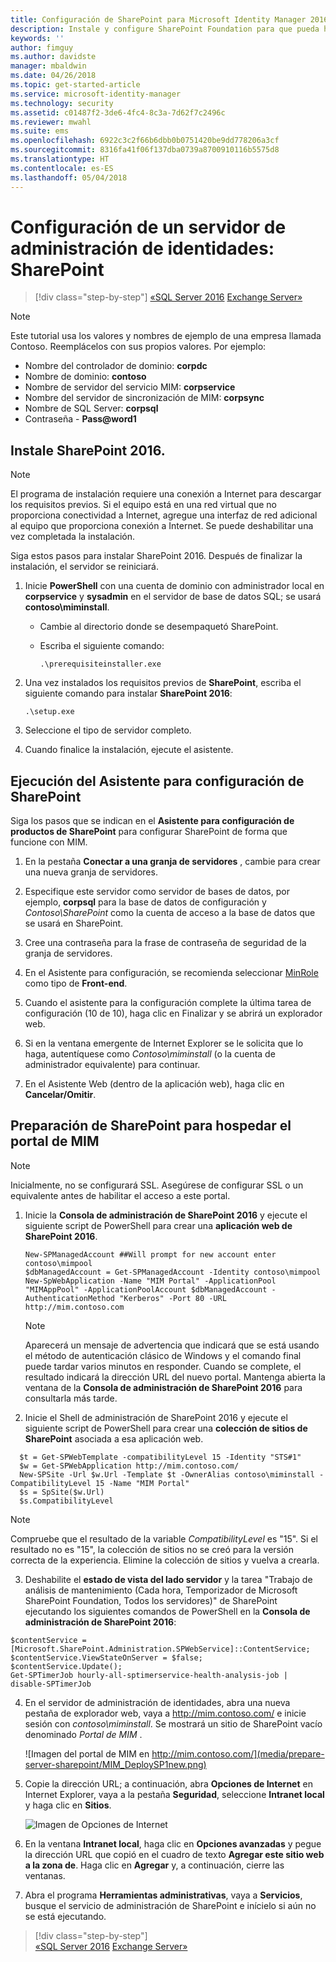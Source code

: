 ```yaml
---
title: Configuración de SharePoint para Microsoft Identity Manager 2016 | Microsoft Docs
description: Instale y configure SharePoint Foundation para que pueda hospedar la página del portal de MIM.
keywords: ''
author: fimguy
ms.author: davidste
manager: mbaldwin
ms.date: 04/26/2018
ms.topic: get-started-article
ms.service: microsoft-identity-manager
ms.technology: security
ms.assetid: c01487f2-3de6-4fc4-8c3a-7d62f7c2496c
ms.reviewer: mwahl
ms.suite: ems
ms.openlocfilehash: 6922c3c2f66b6dbb0b0751420be9dd778206a3cf
ms.sourcegitcommit: 8316fa41f06f137dba0739a8700910116b5575d8
ms.translationtype: HT
ms.contentlocale: es-ES
ms.lasthandoff: 05/04/2018
---
```

# <a name="set-up-an-identity-management-server-sharepoint"></a>Configuración de un servidor de administración de identidades: SharePoint

>[!div class="step-by-step"]
[«SQL Server 2016](prepare-server-sql2016.md)
[Exchange Server»](prepare-server-exchange.md)

> [!NOTE]
> Este tutorial usa los valores y nombres de ejemplo de una empresa llamada Contoso. Reemplácelos con sus propios valores. Por ejemplo:
> - Nombre del controlador de dominio: **corpdc**
> - Nombre de dominio: **contoso**
> - Nombre de servidor del servicio MIM: **corpservice**
> - Nombre del servidor de sincronización de MIM: **corpsync**
> - Nombre de SQL Server: **corpsql**
> - Contraseña - **Pass@word1**


## <a name="install-sharepoint-2016"></a>Instale **SharePoint 2016**.

> [!NOTE]
> El programa de instalación requiere una conexión a Internet para descargar los requisitos previos. Si el equipo está en una red virtual que no proporciona conectividad a Internet, agregue una interfaz de red adicional al equipo que proporciona conexión a Internet. Se puede deshabilitar una vez completada la instalación.

Siga estos pasos para instalar SharePoint 2016. Después de finalizar la instalación, el servidor se reiniciará.

1.  Inicie **PowerShell** con una cuenta de dominio con administrador local en **corpservice** y **sysadmin** en el servidor de base de datos SQL; se usará **contoso\miminstall**.

    -   Cambie al directorio donde se desempaquetó SharePoint.

    -   Escriba el siguiente comando:

        ```
        .\prerequisiteinstaller.exe
        ```

2.  Una vez instalados los requisitos previos de **SharePoint**, escriba el siguiente comando para instalar **SharePoint 2016**:

    ```
    .\setup.exe
    ```

3.  Seleccione el tipo de servidor completo.

4.  Cuando finalice la instalación, ejecute el asistente.

## <a name="run-the-wizard-to-configure-sharepoint"></a>Ejecución del Asistente para configuración de SharePoint

Siga los pasos que se indican en el **Asistente para configuración de productos de SharePoint** para configurar SharePoint de forma que funcione con MIM.

1. En la pestaña **Conectar a una granja de servidores** , cambie para crear una nueva granja de servidores.

2. Especifique este servidor como servidor de bases de datos, por ejemplo, **corpsql** para la base de datos de configuración y *Contoso\SharePoint* como la cuenta de acceso a la base de datos que se usará en SharePoint.
3. Cree una contraseña para la frase de contraseña de seguridad de la granja de servidores.

4. En el Asistente para configuración, se recomienda seleccionar [MinRole](https://docs.microsoft.com/en-us/sharepoint/install/overview-of-minrole-server-roles-in-sharepoint-server-2016) como tipo de **Front-end**.

5. Cuando el asistente para la configuración complete la última tarea de configuración (10 de 10), haga clic en Finalizar y se abrirá un explorador web.

6. Si en la ventana emergente de Internet Explorer se le solicita que lo haga, autentíquese como *Contoso\miminstall* (o la cuenta de administrador equivalente) para continuar.

7. En el Asistente Web (dentro de la aplicación web), haga clic en **Cancelar/Omitir**.


## <a name="prepare-sharepoint-to-host-the-mim-portal"></a>Preparación de SharePoint para hospedar el portal de MIM

> [!NOTE]
> Inicialmente, no se configurará SSL. Asegúrese de configurar SSL o un equivalente antes de habilitar el acceso a este portal.

1. Inicie la **Consola de administración de SharePoint 2016** y ejecute el siguiente script de PowerShell para crear una **aplicación web de SharePoint 2016**.

    ```
    New-SPManagedAccount ##Will prompt for new account enter contoso\mimpool 
    $dbManagedAccount = Get-SPManagedAccount -Identity contoso\mimpool
    New-SpWebApplication -Name "MIM Portal" -ApplicationPool "MIMAppPool" -ApplicationPoolAccount $dbManagedAccount -AuthenticationMethod "Kerberos" -Port 80 -URL http://mim.contoso.com
    ```

    > [!NOTE]
    > Aparecerá un mensaje de advertencia que indicará que se está usando el método de autenticación clásico de Windows y el comando final puede tardar varios minutos en responder. Cuando se complete, el resultado indicará la dirección URL del nuevo portal. Mantenga abierta la ventana de la **Consola de administración de SharePoint 2016** para consultarla más tarde.

2. Inicie el Shell de administración de SharePoint 2016 y ejecute el siguiente script de PowerShell para crear una **colección de sitios de SharePoint** asociada a esa aplicación web.

  ```
    $t = Get-SPWebTemplate -compatibilityLevel 15 -Identity "STS#1"
    $w = Get-SPWebApplication http://mim.contoso.com/
    New-SPSite -Url $w.Url -Template $t -OwnerAlias contoso\miminstall -CompatibilityLevel 15 -Name "MIM Portal"
    $s = SpSite($w.Url)
    $s.CompatibilityLevel
  ```

  > [!NOTE]
  > Compruebe que el resultado de la variable *CompatibilityLevel* es "15". Si el resultado no es "15", la colección de sitios no se creó para la versión correcta de la experiencia. Elimine la colección de sitios y vuelva a crearla.

3. Deshabilite el **estado de vista del lado servidor** y la tarea "Trabajo de análisis de mantenimiento (Cada hora, Temporizador de Microsoft SharePoint Foundation, Todos los servidores)" de SharePoint ejecutando los siguientes comandos de PowerShell en la **Consola de administración de SharePoint 2016**:

  ```
  $contentService = [Microsoft.SharePoint.Administration.SPWebService]::ContentService;
  $contentService.ViewStateOnServer = $false;
  $contentService.Update();
  Get-SPTimerJob hourly-all-sptimerservice-health-analysis-job | disable-SPTimerJob
  ```

4. En el servidor de administración de identidades, abra una nueva pestaña de explorador web, vaya a http://mim.contoso.com/ e inicie sesión con *contoso\miminstall*.  Se mostrará un sitio de SharePoint vacío denominado *Portal de MIM* .

    ![Imagen del portal de MIM en http://mim.contoso.com/](media/prepare-server-sharepoint/MIM_DeploySP1new.png)

5. Copie la dirección URL; a continuación, abra **Opciones de Internet** en Internet Explorer, vaya a la pestaña **Seguridad**, seleccione **Intranet local** y haga clic en **Sitios**.

    ![Imagen de Opciones de Internet](media/MIM-DeploySP2.png)

6. En la ventana **Intranet local**, haga clic en **Opciones avanzadas** y pegue la dirección URL que copió en el cuadro de texto **Agregar este sitio web a la zona de**. Haga clic en **Agregar** y, a continuación, cierre las ventanas.

7. Abra el programa **Herramientas administrativas**, vaya a **Servicios**, busque el servicio de administración de SharePoint e inícielo si aún no se está ejecutando.

>[!div class="step-by-step"]  
[«SQL Server 2016](prepare-server-sql2016.md)
[Exchange Server»](prepare-server-exchange.md)
